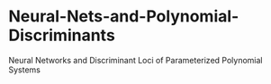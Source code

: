 # Neural-Nets-and-Polynomial-Discriminants
Neural Networks and Discriminant Loci of Parameterized Polynomial Systems
